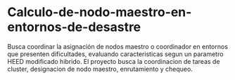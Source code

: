 # Calculo-de-nodo-maestro-en-entornos-de-desastre
Busca coordinar la asignación de nodos maestro o coordinador en entornos que presenten dificultades, evaluando caracteristicas segun un parametro HEED modificado hibrido.
El proyecto busca la coordinacion de tareas de cluster, designacion de nodo maestro, enrutamiento y chequeo.
